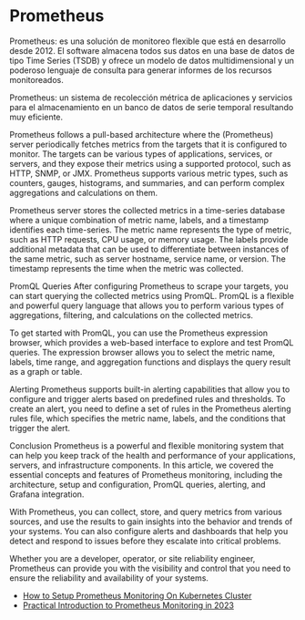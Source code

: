 # Prometheus

Prometheus: es una solución de monitoreo flexible que está en desarrollo desde 2012. El software almacena todos sus datos en una base de datos de tipo Time Series (TSDB) y ofrece un modelo de datos multidimensional y un poderoso lenguaje de consulta para generar informes de los recursos monitoreados.

 Prometheus: un sistema de recolección métrica de aplicaciones y servicios para el almacenamiento en un banco de datos de serie temporal resultando muy eficiente.

 Prometheus follows a pull-based architecture where the (Prometheus) server periodically fetches metrics from the targets that it is configured to monitor. The targets can be various types of applications, services, or servers, and they expose their metrics using a supported protocol, such as HTTP, SNMP, or JMX. Prometheus supports various metric types, such as counters, gauges, histograms, and summaries, and can perform complex aggregations and calculations on them.

Prometheus server stores the collected metrics in a time-series database where a unique combination of metric name, labels, and a timestamp identifies each time-series. The metric name represents the type of metric, such as HTTP requests, CPU usage, or memory usage. The labels provide additional metadata that can be used to differentiate between instances of the same metric, such as server hostname, service name, or version. The timestamp represents the time when the metric was collected.

PromQL Queries
After configuring Prometheus to scrape your targets, you can start querying the collected metrics using PromQL. PromQL is a flexible and powerful query language that allows you to perform various types of aggregations, filtering, and calculations on the collected metrics.

To get started with PromQL, you can use the Prometheus expression browser, which provides a web-based interface to explore and test PromQL queries. The expression browser allows you to select the metric name, labels, time range, and aggregation functions and displays the query result as a graph or table.

Alerting
Prometheus supports built-in alerting capabilities that allow you to configure and trigger alerts based on predefined rules and thresholds. To create an alert, you need to define a set of rules in the Prometheus alerting rules file, which specifies the metric name, labels, and the conditions that trigger the alert.

Conclusion
Prometheus is a powerful and flexible monitoring system that can help you keep track of the health and performance of your applications, servers, and infrastructure components. In this article, we covered the essential concepts and features of Prometheus monitoring, including the architecture, setup and configuration, PromQL queries, alerting, and Grafana integration.

With Prometheus, you can collect, store, and query metrics from various sources, and use the results to gain insights into the behavior and trends of your systems. You can also configure alerts and dashboards that help you detect and respond to issues before they escalate into critical problems.

Whether you are a developer, operator, or site reliability engineer, Prometheus can provide you with the visibility and control that you need to ensure the reliability and availability of your systems. 

 - [How to Setup Prometheus Monitoring On Kubernetes Cluster](https://devopscube.com/setup-prometheus-monitoring-on-kubernetes/)
 - [Practical Introduction to Prometheus Monitoring in 2023](https://www.statuspal.io/blog/2023-2-23-practical-introduction-to-prometheus-monitoring-in-2023)